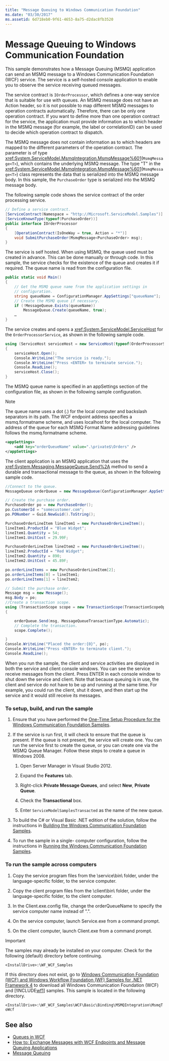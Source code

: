 ```yaml
---
title: "Message Queuing to Windows Communication Foundation"
ms.date: "03/30/2017"
ms.assetid: 6d718eb0-9f61-4653-8a75-d2dac8fb3520
---
```

# Message Queuing to Windows Communication Foundation
This sample demonstrates how a Message Queuing (MSMQ) application can send an MSMQ message to a Windows Communication Foundation (WCF) service. The service is a self-hosted console application to enable you to observe the service receiving queued messages.  
  
 The service contract is `IOrderProcessor`, which defines a one-way service that is suitable for use with queues. An MSMQ message does not have an Action header, so it is not possible to map different MSMQ messages to operation contracts automatically. Therefore, there can be only one operation contract. If you want to define more than one operation contract for the service, the application must provide information as to which header in the MSMQ message (for example, the label or correlationID) can be used to decide which operation contract to dispatch.
  
 The MSMQ message does not contain information as to which headers are mapped to the different parameters of the operation contract. The parameter is of type <xref:System.ServiceModel.MsmqIntegration.MsmqMessage%601>(`MsmqMessage<T>`), which contains the underlying MSMQ message. The type "T" in the <xref:System.ServiceModel.MsmqIntegration.MsmqMessage%601>(`MsmqMessage<T>`) class represents the data that is serialized into the MSMQ message body. In this sample, the `PurchaseOrder` type is serialized into the MSMQ message body.  
  
 The following sample code shows the service contract of the order processing service.  

```csharp
// Define a service contract.
[ServiceContract(Namespace = "http://Microsoft.ServiceModel.Samples")]
[ServiceKnownType(typeof(PurchaseOrder))]
public interface IOrderProcessor
{
    [OperationContract(IsOneWay = true, Action = "*")]
    void SubmitPurchaseOrder(MsmqMessage<PurchaseOrder> msg);
}
```

 The service is self hosted. When using MSMQ, the queue used must be created in advance. This can be done manually or through code. In this sample, the service checks for the existence of the queue and creates it if required. The queue name is read from the configuration file.

```csharp
public static void Main()
{
    // Get the MSMQ queue name from the application settings in
    // configuration.
    string queueName = ConfigurationManager.AppSettings["queueName"];
    // Create the MSMQ queue if necessary.
    if (!MessageQueue.Exists(queueName))
        MessageQueue.Create(queueName, true);
    …
}
```

 The service creates and opens a <xref:System.ServiceModel.ServiceHost> for the `OrderProcessorService`, as shown in the following sample code.

```csharp
using (ServiceHost serviceHost = new ServiceHost(typeof(OrderProcessorService)))
{
    serviceHost.Open();
    Console.WriteLine("The service is ready.");
    Console.WriteLine("Press <ENTER> to terminate service.");
    Console.ReadLine();
    serviceHost.Close();
}
```

 The MSMQ queue name is specified in an appSettings section of the configuration file, as shown in the following sample configuration.

> [!NOTE]
>  The queue name uses a dot (.) for the local computer and backslash separators in its path. The WCF endpoint address specifies a msmq.formatname scheme, and uses localhost for the local computer. The address of the queue for each MSMQ Format Name addressing guidelines follows the msmq.formatname scheme.

```xml
<appSettings>
    <add key="orderQueueName" value=".\private$\Orders" />
</appSettings>
```

 The client application is an MSMQ application that uses the <xref:System.Messaging.MessageQueue.Send%2A> method to send a durable and transactional message to the queue, as shown in the following sample code.

```csharp
//Connect to the queue.
MessageQueue orderQueue = new MessageQueue(ConfigurationManager.AppSettings["orderQueueName"]);

// Create the purchase order.
PurchaseOrder po = new PurchaseOrder();
po.CustomerId = "somecustomer.com";
po.PONumber = Guid.NewGuid().ToString();

PurchaseOrderLineItem lineItem1 = new PurchaseOrderLineItem();
lineItem1.ProductId = "Blue Widget";
lineItem1.Quantity = 54;
lineItem1.UnitCost = 29.99F;

PurchaseOrderLineItem lineItem2 = new PurchaseOrderLineItem();
lineItem2.ProductId = "Red Widget";
lineItem2.Quantity = 890;
lineItem2.UnitCost = 45.89F;

po.orderLineItems = new PurchaseOrderLineItem[2];
po.orderLineItems[0] = lineItem1;
po.orderLineItems[1] = lineItem2;

// Submit the purchase order.
Message msg = new Message();
msg.Body = po;
//Create a transaction scope.
using (TransactionScope scope = new TransactionScope(TransactionScopeOption.Required))
{

    orderQueue.Send(msg, MessageQueueTransactionType.Automatic);
    // Complete the transaction.
    scope.Complete();

}
Console.WriteLine("Placed the order:{0}", po);
Console.WriteLine("Press <ENTER> to terminate client.");
Console.ReadLine();
```

 When you run the sample, the client and service activities are displayed in both the service and client console windows. You can see the service receive messages from the client. Press ENTER in each console window to shut down the service and client. Note that because queuing is in use, the client and service do not have to be up and running at the same time. For example, you could run the client, shut it down, and then start up the service and it would still receive its messages.

### To setup, build, and run the sample

1.  Ensure that you have performed the [One-Time Setup Procedure for the Windows Communication Foundation Samples](../../../../docs/framework/wcf/samples/one-time-setup-procedure-for-the-wcf-samples.md).

2.  If the service is run first, it will check to ensure that the queue is present. If the queue is not present, the service will create one. You can run the service first to create the queue, or you can create one via the MSMQ Queue Manager. Follow these steps to create a queue in Windows 2008.

    1.  Open Server Manager in Visual Studio 2012.

    2.  Expand the **Features** tab.

    3.  Right-click **Private Message Queues**, and select **New**, **Private Queue**.

    4.  Check the **Transactional** box.

    5.  Enter `ServiceModelSamplesTransacted` as the name of the new queue.

3.  To build the C# or Visual Basic .NET edition of the solution, follow the instructions in [Building the Windows Communication Foundation Samples](../../../../docs/framework/wcf/samples/building-the-samples.md).

4.  To run the sample in a single- computer configuration, follow the instructions in [Running the Windows Communication Foundation Samples](../../../../docs/framework/wcf/samples/running-the-samples.md).

### To run the sample across computers

1.  Copy the service program files from the \service\bin\ folder, under the language-specific folder, to the service computer.

2.  Copy the client program files from the \client\bin\ folder, under the language-specific folder, to the client computer.

3.  In the Client.exe.config file, change the orderQueueName to specify the service computer name instead of ".".

4.  On the service computer, launch Service.exe from a command prompt.

5.  On the client computer, launch Client.exe from a command prompt.

> [!IMPORTANT]
>  The samples may already be installed on your computer. Check for the following (default) directory before continuing.  
>   
>  `<InstallDrive>:\WF_WCF_Samples`  
>   
>  If this directory does not exist, go to [Windows Communication Foundation (WCF) and Windows Workflow Foundation (WF) Samples for .NET Framework 4](https://go.microsoft.com/fwlink/?LinkId=150780) to download all Windows Communication Foundation (WCF) and [!INCLUDE[wf1](../../../../includes/wf1-md.md)] samples. This sample is located in the following directory.  
>   
>  `<InstallDrive>:\WF_WCF_Samples\WCF\Basic\Binding\MSMQIntegration\MsmqToWcf`  
  
## See also
- [Queues in WCF](../../../../docs/framework/wcf/feature-details/queues-in-wcf.md)
- [How to: Exchange Messages with WCF Endpoints and Message Queuing Applications](../../../../docs/framework/wcf/feature-details/how-to-exchange-messages-with-wcf-endpoints-and-message-queuing-applications.md)
- [Message Queuing](https://go.microsoft.com/fwlink/?LinkId=94968)
